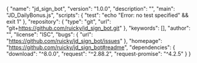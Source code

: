 {
  "name": "jd_sign_bot",
  "version": "1.0.0",
  "description": "",
  "main": "JD_DailyBonus.js",
  "scripts": {
    "test": "echo \"Error: no test specified\" && exit 1"
  },
  "repository": {
    "type": "git",
    "url": "git+https://github.com/ruicky/jd_sign_bot.git"
  },
  "keywords": [],
  "author": "",
  "license": "ISC",
  "bugs": {
    "url": "https://github.com/ruicky/jd_sign_bot/issues"
  },
  "homepage": "https://github.com/ruicky/jd_sign_bot#readme",
  "dependencies": {
    "download": "^8.0.0",
    "request": "^2.88.2",
    "request-promise": "^4.2.5"
  }
}
